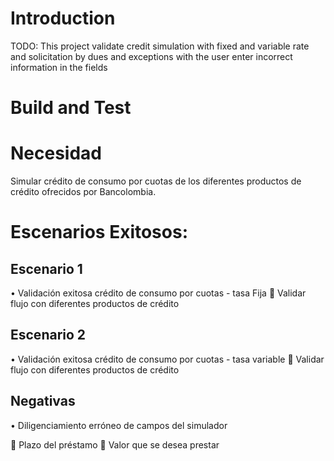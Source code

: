 # Introduction 
TODO: This project validate credit simulation with fixed and variable rate and solicitation by dues and exceptions with the user enter incorrect information in the fields

# Build and Test
# Necesidad
Simular crédito de consumo por cuotas de los diferentes productos de crédito ofrecidos por Bancolombia.	

# Escenarios Exitosos:
## Escenario 1
•	Validación exitosa crédito de consumo por cuotas  - tasa Fija
	Validar flujo con diferentes productos de crédito
## Escenario 2
•	Validación exitosa crédito de consumo por cuotas - tasa variable
	Validar flujo con diferentes productos de crédito

## Negativas
•	Diligenciamiento erróneo de campos del simulador

	Plazo del préstamo
	Valor que se desea prestar


